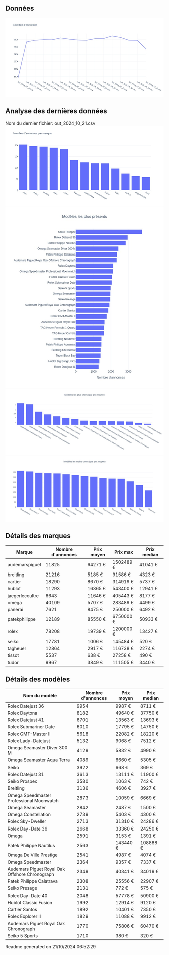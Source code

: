 
## Données
![image](./out/count_per_day.jpeg)

## Analyse des dernières données
Nom du dernier fichier: out_2024_10_21.csv
![image](./out/count_per_brand.jpeg)
![image](./out/count_per_name.jpeg)
![image](./out/avg_price_per_name_desc.jpeg)
![image](./out/avg_price_per_name_asc.jpeg)

## Détails des marques
|Marque|Nombre d'annonces|Prix moyen|Prix max|Prix median|
|------|-----------------|----------|--------|-----------|
|audemarspiguet|11825|64271 €|1502489 €|41041 €| 
|breitling|21216|5185 €|91586 €|4323 €| 
|cartier|18290|8670 €|314919 €|5737 €| 
|hublot|11293|16365 €|543400 €|12941 €| 
|jaegerlecoultre|6643|11646 €|405443 €|8177 €| 
|omega|40109|5707 €|283489 €|4499 €| 
|panerai|7621|8475 €|250000 €|6492 €| 
|patekphilippe|12189|85550 €|6750000 €|50933 €| 
|rolex|78208|19739 €|1200000 €|13427 €| 
|seiko|17781|1006 €|145484 €|520 €| 
|tagheuer|12864|2917 €|116738 €|2274 €| 
|tissot|5537|638 €|27258 €|490 €| 
|tudor|9967|3849 €|111505 €|3440 €| 

## Détails des modèles
Nom du modèle|Nombre d'annonces|Prix moyen|Prix median|
|-------------|-----------------|----------|-----------|
|               Rolex Datejust 36|9954|9987 €|8711 €| 
|               Rolex Daytona|8182|49640 €|37750 €| 
|               Rolex Datejust 41|6701|13563 €|13693 €| 
|               Rolex Submariner Date|6010|17795 €|14750 €| 
|               Rolex GMT-Master II|5618|22082 €|18220 €| 
|               Rolex Lady-Datejust|5132|9068 €|7512 €| 
|               Omega Seamaster Diver 300 M|4129|5832 €|4990 €| 
|               Omega Seamaster Aqua Terra|4089|6660 €|5305 €| 
|               Seiko|3922|668 €|369 €| 
|               Rolex Datejust 31|3613|13111 €|11900 €| 
|               Seiko Prospex|3580|1063 €|742 €| 
|               Breitling|3136|4606 €|3927 €| 
|               Omega Speedmaster Professional Moonwatch|2873|10059 €|6669 €| 
|               Omega Seamaster|2842|2487 €|1500 €| 
|               Omega Constellation|2739|5403 €|4300 €| 
|               Rolex Sky-Dweller|2713|31310 €|24286 €| 
|               Rolex Day-Date 36|2668|33360 €|24250 €| 
|               Omega|2591|3153 €|1391 €| 
|               Patek Philippe Nautilus|2563|143440 €|108888 €| 
|               Omega De Ville Prestige|2541|4987 €|4074 €| 
|               Omega Speedmaster|2364|9357 €|7337 €| 
|               Audemars Piguet Royal Oak Offshore Chronograph|2349|40341 €|34019 €| 
|               Patek Philippe Calatrava|2308|25556 €|22907 €| 
|               Seiko Presage|2131|772 €|575 €| 
|               Rolex Day-Date 40|2048|57778 €|50900 €| 
|               Hublot Classic Fusion|1992|12914 €|9120 €| 
|               Cartier Santos|1892|10401 €|7350 €| 
|               Rolex Explorer II|1829|11088 €|9912 €| 
|               Audemars Piguet Royal Oak Chronograph|1770|75806 €|60470 €| 
|               Seiko 5 Sports|1710|380 €|320 €| 


 Readme generated on 21/10/2024 06:52:29